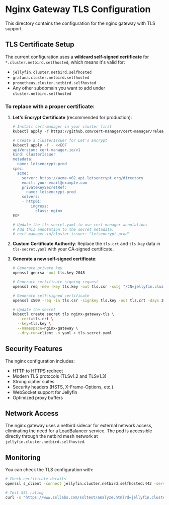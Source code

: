 # Nginx Gateway TLS Configuration

This directory contains the configuration for the nginx gateway with TLS support.

## TLS Certificate Setup

The current configuration uses a **wildcard self-signed certificate** for `*.cluster.netbird.selfhosted`, which means it's valid for:
- `jellyfin.cluster.netbird.selfhosted`
- `grafana.cluster.netbird.selfhosted` 
- `prometheus.cluster.netbird.selfhosted`
- Any other subdomain you want to add under `cluster.netbird.selfhosted`

### To replace with a proper certificate:

1. **Let's Encrypt Certificate** (recommended for production):
   ```bash
   # Install cert-manager in your cluster first
   kubectl apply -f https://github.com/cert-manager/cert-manager/releases/download/v1.13.2/cert-manager.yaml
   
   # Create a ClusterIssuer for Let's Encrypt
   kubectl apply -f - <<EOF
   apiVersion: cert-manager.io/v1
   kind: ClusterIssuer
   metadata:
     name: letsencrypt-prod
   spec:
     acme:
       server: https://acme-v02.api.letsencrypt.org/directory
       email: your-email@example.com
       privateKeySecretRef:
         name: letsencrypt-prod
       solvers:
       - http01:
           ingress:
             class: nginx
   EOF
   
   # Update the tls-secret.yaml to use cert-manager annotation:
   # Add this annotation to the secret metadata:
   # cert-manager.io/cluster-issuer: "letsencrypt-prod"
   ```

2. **Custom Certificate Authority**:
   Replace the `tls.crt` and `tls.key` data in `tls-secret.yaml` with your CA-signed certificate.

3. **Generate a new self-signed certificate**:
   ```bash
   # Generate private key
   openssl genrsa -out tls.key 2048
   
   # Generate certificate signing request
   openssl req -new -key tls.key -out tls.csr -subj "/CN=jellyfin.cluster.netbird.selfhosted"
   
   # Generate self-signed certificate
   openssl x509 -req -in tls.csr -signkey tls.key -out tls.crt -days 365
   
   # Update the secret
   kubectl create secret tls nginx-gateway-tls \
     --cert=tls.crt \
     --key=tls.key \
     --namespace=nginx-gateway \
     --dry-run=client -o yaml > tls-secret.yaml
   ```

## Security Features

The nginx configuration includes:
- HTTP to HTTPS redirect
- Modern TLS protocols (TLSv1.2 and TLSv1.3)
- Strong cipher suites
- Security headers (HSTS, X-Frame-Options, etc.)
- WebSocket support for Jellyfin
- Optimized proxy buffers

## Network Access

The nginx gateway uses a netbird sidecar for external network access, eliminating the need for a LoadBalancer service. The pod is accessible directly through the netbird mesh network at `jellyfin.cluster.netbird.selfhosted`.

## Monitoring

You can check the TLS configuration with:
```bash
# Check certificate details
openssl s_client -connect jellyfin.cluster.netbird.selfhosted:443 -servername jellyfin.cluster.netbird.selfhosted

# Test SSL rating
curl -s "https://www.ssllabs.com/ssltest/analyze.html?d=jellyfin.cluster.netbird.selfhosted&hideResults=on"
```
